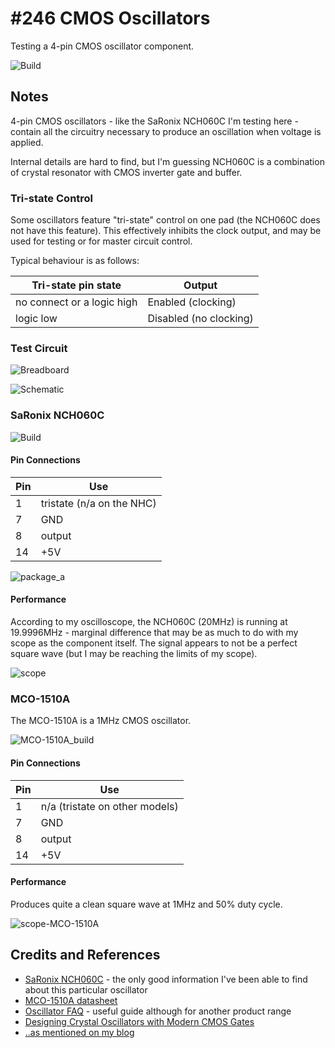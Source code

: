 # #246 CMOS Oscillators

Testing a 4-pin CMOS oscillator component.

![Build](./assets/CMOSOscillators_build.jpg?raw=true)

## Notes

4-pin CMOS oscillators - like the SaRonix NCH060C I'm testing here - contain all the circuitry
necessary to produce an oscillation when voltage is applied.

Internal details are hard to find, but I'm guessing NCH060C is a combination of
crystal resonator with CMOS inverter gate and buffer.

### Tri-state Control

Some oscillators feature "tri-state" control on one pad (the NCH060C does not have this feature).
This effectively inhibits the clock output, and may be used for testing or for master circuit control.

Typical behaviour is as follows:

| Tri-state pin state        |  Output                |
|----------------------------|------------------------|
| no connect or a logic high | Enabled (clocking)     |
| logic low                  | Disabled (no clocking) |


### Test Circuit

![Breadboard](./assets/CMOSOscillators_bb.jpg?raw=true)

![Schematic](./assets/CMOSOscillators_schematic.jpg?raw=true)

### SaRonix NCH060C

![Build](./assets/CMOSOscillators_bb_build.jpg?raw=true)

#### Pin Connections

| Pin | Use                       |
|-----|---------------------------|
| 1   | tristate (n/a on the NHC) |
| 7   | GND                       |
| 8   | output                    |
| 14  | +5V                       |

![package_a](./assets/package_a.png?raw=true)

#### Performance

According to my oscilloscope, the NCH060C (20MHz) is running at 19.9996MHz - marginal difference that may be as much to do with my scope as the component itself. The signal appears to not be a perfect square wave (but I may be reaching the limits of my scope).

![scope](./assets/scope.gif?raw=true)



### MCO-1510A

The MCO-1510A is a 1MHz CMOS oscillator.

![MCO-1510A_build](./assets/MCO-1510A_build.jpg?raw=true)

#### Pin Connections

| Pin | Use                            |
|-----|--------------------------------|
| 1   | n/a (tristate on other models) |
| 7   | GND                            |
| 8   | output                         |
| 14  | +5V                            |

#### Performance

Produces quite a clean square wave at 1MHz and 50% duty cycle.

![scope-MCO-1510A](./assets/scope-MCO-1510A.gif?raw=true)


## Credits and References
* [SaRonix NCH060C](http://resume.wizzard.com/w1995/SaRonix/ttl.html#CMOS) - the only good information I've been able to find about this particular oscillator
* [MCO-1510A datasheet](http://mklec.com/pdf/MCO-1510A.pdf)
* [Oscillator FAQ](http://www.ecliptek.com/oscillators/faq/TEN10-001-012_EB52_54C5_Series_TCXO_Oscillator_FAQ.pdf) - useful guide although for another product range
* [Designing Crystal Oscillators with Modern CMOS Gates](http://www.onsemi.com/pub_link/Collateral/AND8053-D.PDF)
* [..as mentioned on my blog](https://blog.tardate.com/2017/01/leap246-cmos-oscillators.html)
